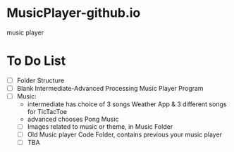 # MusicPlayer-github.io
music player

# To Do List 
- [ ] Folder Structure
- [ ] Blank Intermediate-Advanced Processing Music Player Program
- [ ] Music:
    - intermediate has choice of 3 songs Weather App & 3 different songs for TicTacToe 
    - advanced chooses Pong Music
    - [ ] Images related to music or theme, in Music Folder
    - [ ] Old Music player Code Folder, contains previous your music player
    - [ ] TBA